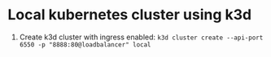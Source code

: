 # Local kubernetes cluster using k3d


1. Create k3d cluster with ingress enabled:
    ``` k3d cluster create --api-port 6550 -p "8888:80@loadbalancer" local ```
